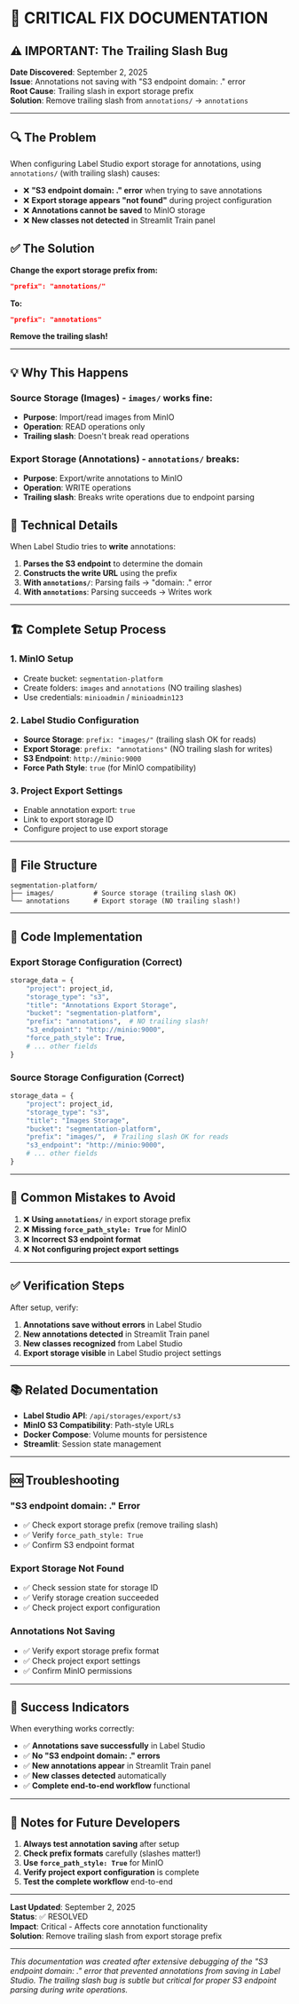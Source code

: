 # 🚨 CRITICAL FIX DOCUMENTATION

## **⚠️ IMPORTANT: The Trailing Slash Bug**

**Date Discovered**: September 2, 2025  
**Issue**: Annotations not saving with "S3 endpoint domain: ." error  
**Root Cause**: Trailing slash in export storage prefix  
**Solution**: Remove trailing slash from `annotations/` → `annotations`

---

## **🔍 The Problem**

When configuring Label Studio export storage for annotations, using `annotations/` (with trailing slash) causes:
- ❌ **"S3 endpoint domain: ." error** when trying to save annotations
- ❌ **Export storage appears "not found"** during project configuration
- ❌ **Annotations cannot be saved** to MinIO storage
- ❌ **New classes not detected** in Streamlit Train panel

## **✅ The Solution**

**Change the export storage prefix from:**
```json
"prefix": "annotations/"
```

**To:**
```json
"prefix": "annotations"
```

**Remove the trailing slash!**

---

## **💡 Why This Happens**

### **Source Storage (Images) - `images/` works fine:**
- **Purpose**: Import/read images from MinIO
- **Operation**: READ operations only
- **Trailing slash**: Doesn't break read operations

### **Export Storage (Annotations) - `annotations/` breaks:**
- **Purpose**: Export/write annotations to MinIO
- **Operation**: WRITE operations
- **Trailing slash**: Breaks write operations due to endpoint parsing

## **🎯 Technical Details**

When Label Studio tries to **write** annotations:
1. **Parses the S3 endpoint** to determine the domain
2. **Constructs the write URL** using the prefix
3. **With `annotations/`**: Parsing fails → "domain: ." error
4. **With `annotations`**: Parsing succeeds → Writes work

---

## **🏗️ Complete Setup Process**

### **1. MinIO Setup**
- Create bucket: `segmentation-platform`
- Create folders: `images` and `annotations` (NO trailing slashes)
- Use credentials: `minioadmin` / `minioadmin123`

### **2. Label Studio Configuration**
- **Source Storage**: `prefix: "images/"` (trailing slash OK for reads)
- **Export Storage**: `prefix: "annotations"` (NO trailing slash for writes)
- **S3 Endpoint**: `http://minio:9000`
- **Force Path Style**: `true` (for MinIO compatibility)

### **3. Project Export Settings**
- Enable annotation export: `true`
- Link to export storage ID
- Configure project to use export storage

---

## **📁 File Structure**

```
segmentation-platform/
├── images/          # Source storage (trailing slash OK)
└── annotations      # Export storage (NO trailing slash!)
```

---

## **🔧 Code Implementation**

### **Export Storage Configuration (Correct)**
```python
storage_data = {
    "project": project_id,
    "storage_type": "s3",
    "title": "Annotations Export Storage",
    "bucket": "segmentation-platform",
    "prefix": "annotations",  # NO trailing slash!
    "s3_endpoint": "http://minio:9000",
    "force_path_style": True,
    # ... other fields
}
```

### **Source Storage Configuration (Correct)**
```python
storage_data = {
    "project": project_id,
    "storage_type": "s3",
    "title": "Images Storage",
    "bucket": "segmentation-platform",
    "prefix": "images/",  # Trailing slash OK for reads
    "s3_endpoint": "http://minio:9000",
    # ... other fields
}
```

---

## **🚨 Common Mistakes to Avoid**

1. ❌ **Using `annotations/`** in export storage prefix
2. ❌ **Missing `force_path_style: True`** for MinIO
3. ❌ **Incorrect S3 endpoint format**
4. ❌ **Not configuring project export settings**

---

## **✅ Verification Steps**

After setup, verify:
1. **Annotations save without errors** in Label Studio
2. **New annotations detected** in Streamlit Train panel
3. **New classes recognized** from Label Studio
4. **Export storage visible** in Label Studio project settings

---

## **📚 Related Documentation**

- **Label Studio API**: `/api/storages/export/s3`
- **MinIO S3 Compatibility**: Path-style URLs
- **Docker Compose**: Volume mounts for persistence
- **Streamlit**: Session state management

---

## **🆘 Troubleshooting**

### **"S3 endpoint domain: ." Error**
- ✅ Check export storage prefix (remove trailing slash)
- ✅ Verify `force_path_style: True`
- ✅ Confirm S3 endpoint format

### **Export Storage Not Found**
- ✅ Check session state for storage ID
- ✅ Verify storage creation succeeded
- ✅ Check project export configuration

### **Annotations Not Saving**
- ✅ Verify export storage prefix format
- ✅ Check project export settings
- ✅ Confirm MinIO permissions

---

## **🎉 Success Indicators**

When everything works correctly:
- ✅ **Annotations save successfully** in Label Studio
- ✅ **No "S3 endpoint domain: ." errors**
- ✅ **New annotations appear** in Streamlit Train panel
- ✅ **New classes detected** automatically
- ✅ **Complete end-to-end workflow** functional

---

## **📝 Notes for Future Developers**

1. **Always test annotation saving** after setup
2. **Check prefix formats** carefully (slashes matter!)
3. **Use `force_path_style: True`** for MinIO
4. **Verify project export configuration** is complete
5. **Test the complete workflow** end-to-end

---

**Last Updated**: September 2, 2025  
**Status**: ✅ RESOLVED  
**Impact**: Critical - Affects core annotation functionality  
**Solution**: Remove trailing slash from export storage prefix

---

*This documentation was created after extensive debugging of the "S3 endpoint domain: ." error that prevented annotations from saving in Label Studio. The trailing slash bug is subtle but critical for proper S3 endpoint parsing during write operations.*

